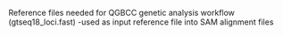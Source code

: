Reference files needed for QGBCC genetic analysis workflow (gtseq18_loci.fast) 
  -used as input reference file into SAM alignment files

